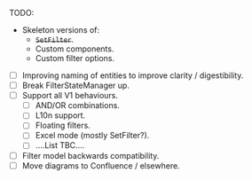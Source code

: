 TODO:
- Skeleton versions of:
  - ~~`SetFilter`~~.
  - Custom components.
  - Custom filter options.
- [ ] Improving naming of entities to improve clarity / digestibility.
- [ ] Break FilterStateManager up.
- [ ] Support all V1 behaviours.
    - [ ] AND/OR combinations.
    - [ ] L10n support.
    - [ ] Floating filters.
    - [ ] Excel mode (mostly SetFilter?).
    - [ ] ....List TBC....
- [ ] Filter model backwards compatibility.
- [ ] Move diagrams to Confluence / elsewhere.
